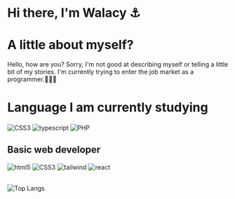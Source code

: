 # Hi there, I'm Walacy ⚓️

# A little about myself?

Hello, how are you? Sorry, I'm not good at describing myself or telling a little bit of my stories. I'm currently trying to enter the job market as a programmer.🤷🏽‍♂️





# Language I am currently studying
<div style="display:inline_block">
<img align="center" alt="CSS3" src="https://img.shields.io/badge/JavaScript-323330?style=for-the-badge&logo=javascript&logoColor=F7DF1E">
  <img align="center" alt="typescript" src="https://img.shields.io/badge/TypeScript-3178C6.svg?style=for-the-badge&logo=TypeScript&logoColor=white">
   <img align="center" alt="PHP" src="https://img.shields.io/badge/PHP-777BB4.svg?style=for-the-badge&logo=PHP&logoColor=white">
</div>





## Basic web developer
<div style="display:inline_block">
<img align="center" alt="html5" src="https://img.shields.io/badge/HTML5-E34F26?style=for-the-badge&logo=html5&logoColor=white">
<img align="center" alt="CSS3" src="https://img.shields.io/badge/CSS3-1572B6?style=for-the-badge&logo=css3&logoColor=white">
<img align="center" alt="tailwind" src="https://img.shields.io/badge/Tailwind%20CSS-06B6D4.svg?style=for-the-badge&logo=Tailwind-CSS&logoColor=white"> 
<img align="center" alt="react" src="https://img.shields.io/badge/React-61DAFB.svg?style=for-the-badge&logo=React&logoColor=black">
</div><br>


![Top Langs](https://github-readme-stats.vercel.app/api/top-langs/?username=wollygrinx&layout=compact)


